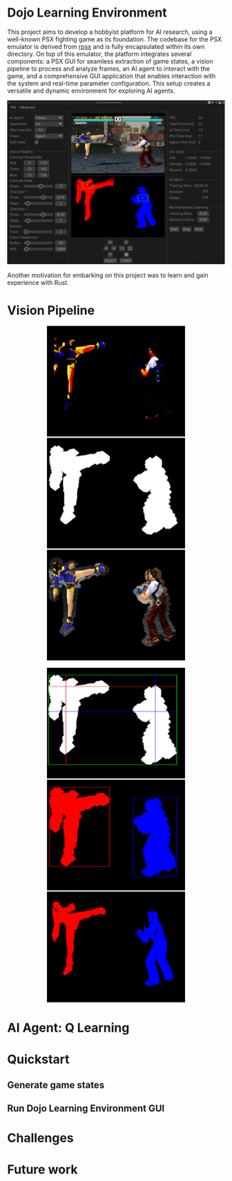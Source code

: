 # Dojo Learning Environment

This project aims to develop a hobbyist platform for AI research, using a
well-known PSX fighting game as its foundation. The codebase for the PSX
emulator is derived from [rpsx](https://github.com/KieronJ/rpsx) and is fully
encapsulated within its own directory. On top of this emulator, the platform
integrates several components: a PSX GUI for seamless extraction of game states,
a vision pipeline to process and analyze frames, an AI agent to interact with
the game, and a comprehensive GUI application that enables interaction with the
system and real-time parameter configuration. This setup creates a versatile
and dynamic environment for exploring AI agents.

![](resources/dojo_learning_environment_cover.png)

Another motivation for embarking on this project was to learn and gain
experience with Rust.

# Vision Pipeline

<p align="middle">
    <img src="resources/vision_pipeline_contrast.png" width="320" height="256" />
    <img src="resources/vision_pipeline_mask.png" width="320" height="256" />
    <img src="resources/vision_pipeline_masked.png" width="320" height="256" />
</p>

<p align="middle">
    <img src="resources/vision_pipeline_centroids_hud.png" width="320" height="256" />
    <img src="resources/vision_pipeline_chars.png" width="320" height="256" />
    <img src="resources/vision_pipeline_segmented.png" width="320" height="256" />
</p>

# AI Agent: Q Learning

# Quickstart

## Generate game states

## Run Dojo Learning Environment GUI

# Challenges

# Future work
